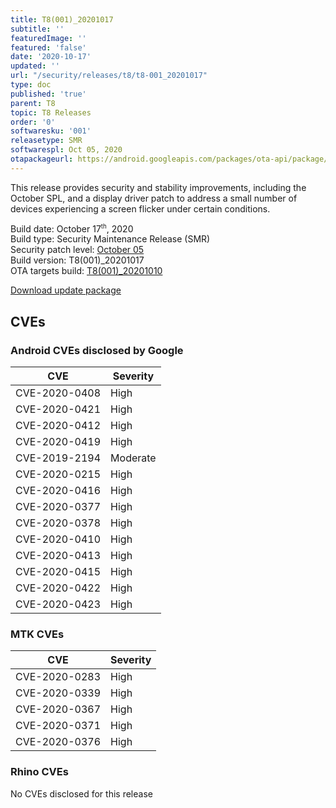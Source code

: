 ```yaml
---
title: T8(001)_20201017
subtitle: ''
featuredImage: ''
featured: 'false'
date: '2020-10-17'
updated: ''
url: "/security/releases/t8/t8-001_20201017"
type: doc
published: 'true'
parent: T8
topic: T8 Releases
order: '0'
softwaresku: '001'
releasetype: SMR
softwarespl: Oct 05, 2020
otapackageurl: https://android.googleapis.com/packages/ota-api/package/b520d12cd16c45febd7a664d2efc27b68b19ebb4.zip
---
```


This release provides security and stability improvements, including the October SPL, and a display driver patch to address a small number of devices experiencing a screen flicker under certain conditions.

Build date: October 17<sup><small>th</small></sup>, 2020  
Build type: Security Maintenance Release (SMR)  
Security patch level: [October 05](https://source.android.com/security/bulletin/2020-10-01)  
Build version: T8(001)_20201017  
OTA targets build: [T8(001)_20201010](/security/releases/t8/t8-001_20201010)

<i class="far fa-cloud-download-alt"></i> [Download update package](https://android.googleapis.com/packages/ota-api/package/b520d12cd16c45febd7a664d2efc27b68b19ebb4.zip)  

## CVEs
### Android CVEs disclosed by Google

| **CVE** | **Severity** |
|---------|--------------|
| CVE-2020-0408 | High |
| CVE-2020-0421 | High |
| CVE-2020-0412 | High |
| CVE-2020-0419 | High |
| CVE-2019-2194 | Moderate |
| CVE-2020-0215 | High |
| CVE-2020-0416 | High |
| CVE-2020-0377 | High |
| CVE-2020-0378 | High |
| CVE-2020-0410 | High |
| CVE-2020-0413 | High |
| CVE-2020-0415 | High |
| CVE-2020-0422 | High |
| CVE-2020-0423 | High |

### MTK CVEs

| **CVE** | **Severity** |
|---------|--------------|
| CVE-2020-0283 | High |
| CVE-2020-0339 | High |
| CVE-2020-0367 | High |
| CVE-2020-0371 | High |
| CVE-2020-0376 | High |

### Rhino CVEs
No CVEs disclosed for this release
